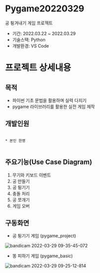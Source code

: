 # Pygame20220329
공 튕겨내기 게임 프로젝트

* 기간: 2022.03.22 ~ 2022.03.29
* 기술스택: Python
* 개발환경: VS Code

프로젝트 상세내용
=============
목적
-------------
* 파이썬 기초 문법을 활용하며 실력 다지기
* pygame 라이브러리를 활용한 실전 게임 제작


개발인원
-------------
<pre>
<code>
* 본인 한명
</code>
</pre>


주요기능(Use Case Diagram)
-------------
1. 무기와 키보드 이벤트
2. 공 만들기
3. 공 튕기기
4. 충돌 처리
5. 공 쪼개기
6. 게임 오버


구동화면
-------------
* 공 튕기기 게임 (pygame_project)

![bandicam 2022-03-29 09-35-45-072](https://user-images.githubusercontent.com/63482037/160511710-a5fb4128-5a82-44ce-b21e-db4b769d0d91.gif)


* 똥 피하기 게임 (pygame_basic)

![bandicam 2022-03-29 09-25-12-814](https://user-images.githubusercontent.com/63482037/160512572-be6989b3-840e-4a75-a11c-7d624ff3ba0c.gif)



